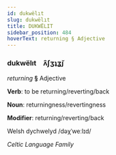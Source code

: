 ```yaml
---
id: dukwëlıt
slug: dukwëlıt
title: DUKWËLIT
sidebar_position: 484
hoverText: returning § Adjective
---
```


### dukwëlıt&emsp;<span kind="abugida">ʌ̑ʃʒʇʓ̆ȷ</span>

*returning* **§** Adjective

**Verb**: to be returning/reverting/back

**Noun**: returningness/revertingness

**Modifier**: returning/reverting/back

Welsh dychwelyd /dəχˈweːlɪd/

*Celtic Language Family*